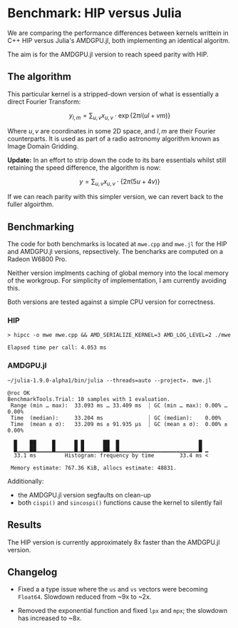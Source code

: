 # Benchmark: HIP versus Julia

We are comparing the performance differences between kernels writtein in C++ HIP versus Julia's AMDGPU.jl, both implementing an identical algoritm.

The aim is for the AMDGPU.jl version to reach speed parity with HIP.

## The algorithm

This particular kernel is a stripped-down version of what is essentially a direct Fourier Transform:

$$
y_{l,m} = \sum_{u,v} x_{u,v} \cdot \exp \left\lbrace 2 \pi i (u l + v m) \right\rbrace
$$

Where $u, v$ are coordinates in some 2D space, and $l, m$ are their Fourier counterparts. It is used as part of a radio astronomy algorithm known as Image Domain Gridding.

**Update:** In an effort to strip down the code to its bare essentials whilst still retaining the speed difference, the algorithm is now:

$$
y = \sum_{u,v} x_{u,v} \cdot \left\lbrace 2 \pi (5u + 4v) \right\rbrace
$$

If we can reach parity with this simpler version, we can revert back to the fuller algoirthm.

## Benchmarking

The code for both benchmarks is located at `mwe.cpp` and `mwe.jl` for the HIP and AMDGPU.jl versions, repsectively. The bencharks are computed on a Radeon W6800 Pro.

Neither version implments caching of global memory into the local memory of the workgroup. For simplicity of implementation, I am currently avoiding this.

Both versions are tested against a simple CPU version for correctness.

### HIP

```
> hipcc -o mwe mwe.cpp && AMD_SERIALIZE_KERNEL=3 AMD_LOG_LEVEL=2 ./mwe

Elapsed time per call: 4.053 ms
```

### AMDGPU.jl

```
~/julia-1.9.0-alpha1/bin/julia --threads=auto --project=. mwe.jl

@roc OK
BenchmarkTools.Trial: 10 samples with 1 evaluation.
 Range (min … max):  33.093 ms … 33.409 ms  ┊ GC (min … max): 0.00% … 0.00%
 Time  (median):     33.204 ms              ┊ GC (median):    0.00%
 Time  (mean ± σ):   33.209 ms ± 91.935 μs  ┊ GC (mean ± σ):  0.00% ± 0.00%

  █    ██     █      █ █      ██  █                         █  
  █▁▁▁▁██▁▁▁▁▁█▁▁▁▁▁▁█▁█▁▁▁▁▁▁██▁▁█▁▁▁▁▁▁▁▁▁▁▁▁▁▁▁▁▁▁▁▁▁▁▁▁▁█ ▁
  33.1 ms         Histogram: frequency by time        33.4 ms <

 Memory estimate: 767.36 KiB, allocs estimate: 48831.
```

Additionally:

- the AMDGPU.jl version segfaults on clean-up
- both `cispi()` and `sincospi()` functions cause the kernel to silently fail

## Results

The HIP version is currently approximately 8x faster than the AMDGPU.jl version.

## Changelog

* Fixed a a type issue where the `us` and `vs` vectors were becoming `Float64`. Slowdown reduced from ~9x to ~2x.

* Removed the exponential function and fixed `lpx` and `mpx`; the slowdown has increased to ~8x.

